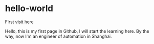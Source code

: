 # hello-world
First visit here


Hello, this is my first page in Github, I will start the learning here. By the way, now I'm an engineer of automation in Shanghai.
